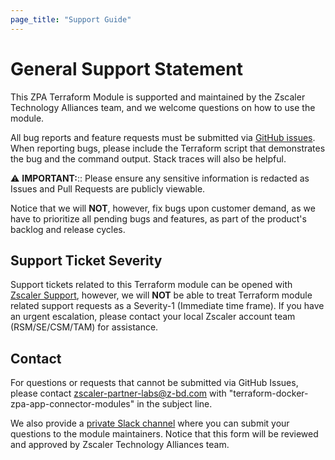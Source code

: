 ```yaml
---
page_title: "Support Guide"
---
```


# General Support Statement

This ZPA Terraform Module is supported and maintained by the Zscaler Technology Alliances team, and we welcome questions on how to use the module.

All bug reports and feature requests must be submitted via [GitHub issues](https://github.com/zscaler/terraform-docker-zpa-app-connector-modules/issues). When reporting bugs, please include the Terraform script that demonstrates the bug and the command output. Stack traces will also be helpful.

⚠️ **IMPORTANT:**:: Please ensure any sensitive information is redacted as Issues and Pull Requests are publicly viewable.

Notice that we will **NOT**, however, fix bugs upon customer demand, as we have to prioritize all pending bugs and features, as part of the product's backlog and release cycles.

## Support Ticket Severity

Support tickets related to this Terraform module can be opened with [Zscaler Support](https://help.zscaler.com/login-tickets), however, we will **NOT** be able to treat Terraform module related support requests as a Severity-1 (Immediate time frame).
If you have an urgent escalation, please contact your local Zscaler account team (RSM/SE/CSM/TAM) for assistance.

## Contact

For questions or requests that cannot be submitted via GitHub Issues, please contact zscaler-partner-labs@z-bd.com with "terraform-docker-zpa-app-connector-modules" in the subject line.

We also provide a [private Slack channel](https://docs.google.com/forms/d/e/1FAIpQLSfkd3EMkLQdIWMNQ7QCr8TrH_xVSwSYcQshfBPDEZFOaF28qA/viewform?usp=sf_link) where you can submit your questions to the module maintainers. Notice that this form will be reviewed and approved by Zscaler Technology Alliances team.
